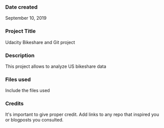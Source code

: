 ### Date created
September 10, 2019

### Project Title
Udacity Bikeshare and Git project

### Description
This project allows to analyze US bikeshare data

### Files used
Include the files used

### Credits
It's important to give proper credit. Add links to any repo that inspired you or blogposts you consulted.
